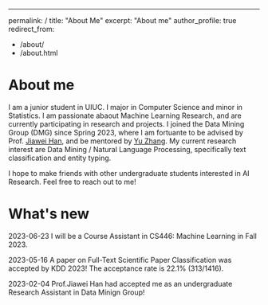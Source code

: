 ---
permalink: /
title: "About Me"
excerpt: "About me"
author_profile: true
redirect_from: 
  - /about/
  - /about.html

About me
======
I am a junior student in UIUC. I major in Computer Science and minor in Statistics. 
I am passionate abaout Machine Learning Research, and are currently participating in research and projects.
I joined the Data Mining Group (DMG) since Spring 2023, where I am fortuante to be advised by Prof. [Jiawei Han](http://hanj.cs.illinois.edu/), and be mentored by [Yu Zhang](https://yuzhimanhua.github.io/). 
My current research interest are Data Mining / Natural Language Processing, specifically text classification and entity typing. 

I hope to make friends with other undergraduate students interested in AI Research. Feel free to reach out to me! 

What's new
======
2023-06-23 I will be a Course Assistant in CS446: Machine Learning in Fall 2023.

2023-05-16 A paper on Full-Text Scientific Paper Classification was accepted by KDD 2023! The acceptance rate is 22.1% (313/1416).

2023-02-04  Prof.Jiawei Han had accepted me as an undergraduate Research Assistant in Data Minign Group! 
